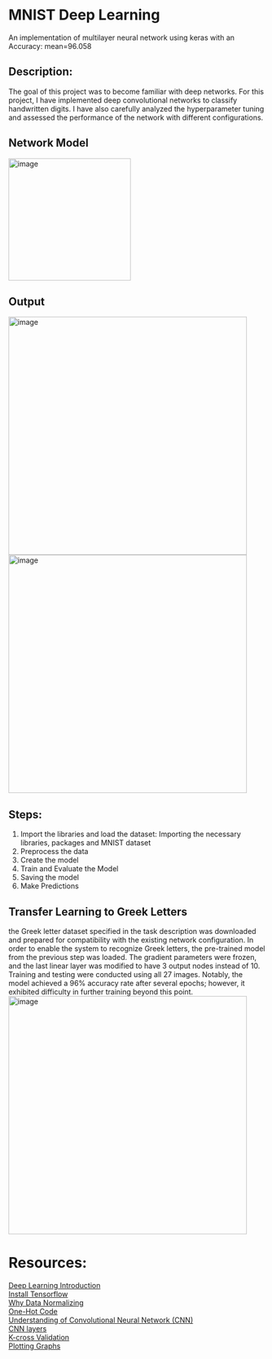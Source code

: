 # MNIST Deep Learning


An implementation of multilayer neural network using keras with an Accuracy: mean=96.058 

## Description:

The goal of this project was to become familiar with deep networks. For this project, I have implemented deep convolutional networks to classify handwritten digits. I have also carefully analyzed the hyperparameter tuning and assessed the performance of the network with different configurations.

## Network Model
<img width="240" alt="image" src="https://github.com/Ashay1301/MNIST-DeepLearning/assets/69242688/cf3e014e-5a23-4c01-a8c9-8629d8d4046e">

## Output
<img width="468" alt="image" src="https://github.com/Ashay1301/MNIST-DeepLearning/assets/69242688/62a53d38-55a2-48ca-8aa2-7d51f6213542">
<img width="468" alt="image" src="https://github.com/Ashay1301/MNIST-DeepLearning/assets/69242688/3f83d896-d6da-4317-bb50-992fd9c0d3e4">



## Steps:

1. Import the libraries and load the dataset: Importing the necessary libraries, packages and MNIST dataset
2. Preprocess the data
3. Create the model
4. Train and Evaluate the Model
5. Saving the model
6. Make Predictions

## Transfer Learning to Greek Letters

the Greek letter dataset specified in the task description was downloaded and prepared for compatibility with the existing network configuration. In order to enable the system to recognize Greek letters, the pre-trained model from the previous step was loaded. The gradient parameters were frozen, and the last linear layer was modified to have 3 output nodes instead of 10. Training and testing were conducted using all 27 images. Notably, the model achieved a 96% accuracy rate after several epochs; however, it exhibited difficulty in further training beyond this point.
<img width="468" alt="image" src="https://github.com/Ashay1301/MNIST-DeepLearning/assets/69242688/ac42e39a-7b72-4df6-9813-f3be14119887">




# Resources:
[Deep Learning Introduction](https://medium.com/r/?url=https%3A%2F%2Fwww.forbes.com%2Fsites%2Fbernardmarr%2F2018%2F10%2F01%2Fwhat-is-deep-learning-ai-a-simple-guide-with-8-practical-examples%2F%235a233f778d4b)<br/>
[Install Tensorflow](https://medium.com/@cran2367/install-and-setup-tensorflow-2-0-2c4914b9a265)<br/>
[Why Data Normalizing](https://medium.com/@urvashilluniya/why-data-normalization-is-necessary-for-machine-learning-models-681b65a05029)<br/>
[One-Hot Code](https://medium.com/r/?url=https%3A%2F%2Fmachinelearningmastery.com%2Fwhy-one-hot-encode-data-in-machine-learning%2F)<br/>
[Understanding of Convolutional Neural Network (CNN)](https://medium.com/@RaghavPrabhu/understanding-of-convolutional-neural-network-cnn-deep-learning-99760835f148%20https://www.youtube.com/watch?v=YRhxdVk_sIs)<br/>
[CNN layers](https://medium.com/r/?url=https%3A%2F%2Fwww.tensorflow.org%2Fapi_docs%2Fpython%2Ftf%2Fkeras%2Flayers%2FLayer)<br/>
[K-cross Validation](https://medium.com/r/?url=https%3A%2F%2Fwww.youtube.com%2Fwatch%3Fv%3DTIgfjmp-4BA)<br/>
[Plotting Graphs](https://medium.com/r/?url=https%3A%2F%2Fmatplotlib.org%2Fapi%2Fpyplot_api.html)<br/>
